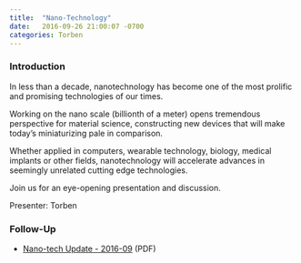 ```yaml
---
title:  "Nano-Technology"
date:   2016-09-26 21:00:07 -0700
categories: Torben
---
```


### Introduction

In less than a decade, nanotechnology has become one of the most prolific and promising technologies of our times.

Working on the nano scale (billionth of a meter) opens tremendous perspective for material science, constructing new devices that will make today’s miniaturizing pale in comparison.

Whether applied in computers, wearable technology, biology, medical implants or other fields, nanotechnology will accelerate advances in seemingly unrelated cutting edge technologies.

Join us for an eye-opening presentation and discussion.

Presenter: Torben

### Follow-Up

* [Nano-tech Update - 2016-09](/assets/present/nanotech-update-2016-09.pdf) (PDF) 